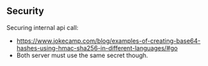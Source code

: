 ## Security 

Securing internal api call:
- https://www.jokecamp.com/blog/examples-of-creating-base64-hashes-using-hmac-sha256-in-different-languages/#go
- Both server must use the same secret though.
